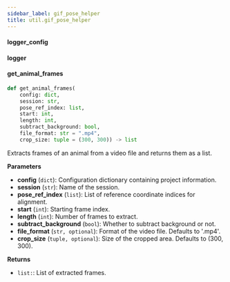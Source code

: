 ```yaml
---
sidebar_label: gif_pose_helper
title: util.gif_pose_helper
---
```


#### logger\_config

#### logger

#### get\_animal\_frames

```python
def get_animal_frames(
    config: dict,
    session: str,
    pose_ref_index: list,
    start: int,
    length: int,
    subtract_background: bool,
    file_format: str = ".mp4",
    crop_size: tuple = (300, 300)) -> list
```

Extracts frames of an animal from a video file and returns them as a list.

**Parameters**

* **config** (`dict`): Configuration dictionary containing project information.
* **session** (`str`): Name of the session.
* **pose_ref_index** (`list`): List of reference coordinate indices for alignment.
* **start** (`int`): Starting frame index.
* **length** (`int`): Number of frames to extract.
* **subtract_background** (`bool`): Whether to subtract background or not.
* **file_format** (`str, optional`): Format of the video file. Defaults to &#x27;.mp4&#x27;.
* **crop_size** (`tuple, optional`): Size of the cropped area. Defaults to (300, 300).

**Returns**

* `list:`: List of extracted frames.

